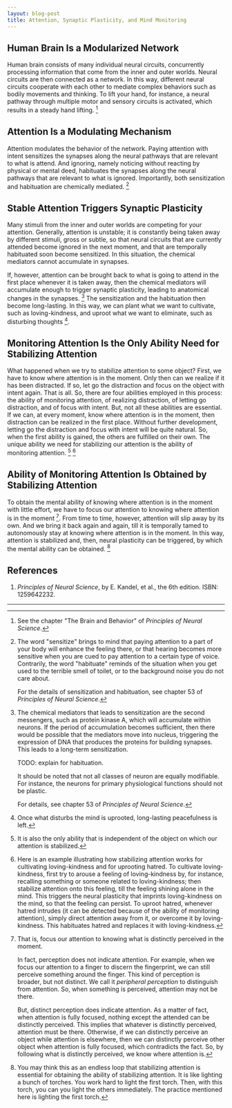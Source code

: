 ```yaml
---
layout: blog-post
title: Attention, Synaptic Plasticity, and Mind Monitoring
---
```


## Human Brain Is a Modularized Network

Human brain consists of many individual neural circuits, concurrently processing information that come from the inner and outer worlds. Neural circuits are then connected as a network. In this way, different neural circuits cooperate with each other to mediate complex behaviors such as bodily movements and thinking. To lift your hand, for instance, a neural pathway through multiple motor and sensory circuits is activated, which results in a steady hand lifting. [^modularized-network]

  [^modularized-network]: See the chapter "The Brain and Behavior" of _Principles of Neural Science_.

## Attention Is a Modulating Mechanism

Attention modulates the behavior of the network. Paying attention with intent sensitizes the synapses along the neural pathways that are relevant to what is attend. And ignoring, namely noticing without reacting by physical or mental deed, habituates the synapses along the neural pathways that are relevant to what is ignored. Importantly, both sensitization and habituation are chemically mediated. [^sensitization-and-habituation]

  [^sensitization-and-habituation]: The word "sensitize" brings to mind that paying attention to a part of your body will enhance the feeling there, or that hearing becomes more sensitive when you are cued to pay attention to a certain type of voice. Contrarily, the word "habituate" reminds of the situation when you get used to the terrible smell of toilet, or to the background noise you do not care about.

    For the details of sensitization and habituation, see chapter 53 of _Principles of Neural Science_.

## Stable Attention Triggers Synaptic Plasticity

Many stimuli from the inner and outer worlds are competing for your attention. Generally, attention is unstable; it is constantly being taken away by different stimuli, gross or subtle, so that neural circuits that are currently attended become ignored in the next moment, and that are temporally habituated soon become sensitized. In this situation, the chemical mediators cannot accumulate in synapses.

If, however, attention can be brought back to what is going to attend in the first place whenever it is taken away, then the chemical mediators will accumulate enough to trigger synaptic plasticity, leading to anatomical changes in the synapses. [^synaptic-plasticity] The sensitization and the habituation then become long-lasting. In this way, we can plant what we want to cultivate, such as loving-kindness, and uproot what we want to eliminate, such as disturbing thoughts [^disturbing-thoughts].

  [^synaptic-plasticity]: The chemical mediators that leads to sensitization are the second messengers, such as protein kinase A, which will accumulate within neurons. If the period of accumulation becomes sufficient, then there would be possible that the mediators move into nucleus, triggering the expression of DNA that produces the proteins for building synapses. This leads to a long-term sensitization.

      TODO: explain for habituation.

      It should be noted that not all classes of neuron are equally modifiable. For instance, the neurons for primary physiological functions should not be plastic.

      For details, see chapter 53 of _Principles of Neural Science_.

  [^disturbing-thoughts]: Once what disturbs the mind is uprooted, long-lasting peacefulness is left.

## Monitoring Attention Is the Only Ability Need for Stabilizing Attention

What happened when we try to stabilize attention to some object? First, we have to know where attention is in the moment. Only then can we realize if it has been distracted. If so, let go the distraction and focus on the object with intent again. That is all. So, there are four abilities employed in this process: the ability of monitoring attention, of realizing distraction, of letting go distraction, and of focus with intent. But, not all these abilities are essential. If we can, at every moment, know where attention is in the moment, then distraction can be realized in the first place. Without further development, letting go the distraction and focus with intent will be quite natural. So, when the first ability is gained, the others are fulfilled on their own. The unique ability we need for stabilizing our attention is the ability of monitoring attention. [^universality] [^example]

  [^universality]: It is also the only ability that is independent of the object on which our attention is stabilized.

  [^example]: Here is an example illustrating how stabilizing attention works for cultivating loving-kindness and for uprooting hatred. To cultivate loving-kindness, first try to arouse a feeling of loving-kindness by, for instance, recalling something or someone related to loving-kindness; then stabilize attention onto this feeling, till the feeling shining alone in the mind. This triggers the neural plasticity that imprints loving-kindness on the mind, so that the feeling can persist. To uproot hatred, whenever hatred intrudes (it can be detected because of the ability of monitoring attention), simply direct attention away from it, or overcome it by loving-kindness. This habituates hatred and replaces it with loving-kindness.

## Ability of Monitoring Attention Is Obtained by Stabilizing Attention

To obtain the mental ability of knowing where attention is in the moment with little effort, we have to focus our attention to knowing where attention is in the moment [^task]. From time to time, however, attention will slip away by its own. And we bring it back again and again, till it is temporally tamed to autonomously stay at knowing where attention is in the moment. In this way, attention is stabilized and, then, neural plasticity can be triggered, by which the mental ability can be obtained. [^endless-loop]

  [^task]: That is, focus our attention to knowing what is distinctly perceived in the moment.

    In fact, perception does not indicate attention. For example, when we focus our attention to a finger to discern the fingerprint, we can still perceive something around the finger. This kind of perception is broader, but not distinct. We call it _peripheral perception_ to distinguish from attention. So, when something is perceived, attention may not be there.

    But, distinct perception does indicate attention. As a matter of fact, when attention is fully focused, nothing except the attended can be distinctly perceived. This implies that whatever is distinctly perceived, attention must be there. Otherwise, if we can distinctly perceive an object while attention is elsewhere, then we can distinctly perceive other object when attention is fully focused, which contradicts the fact. So, by following what is distinctly perceived, we know where attention is.

  [^endless-loop]: You may think this as an endless loop that stabilizing attention is essential for obtaining the ability of stabilizing attention. It is like lighting a bunch of torches. You work hard to light the first torch. Then, with this torch, you can you light the others immediately. The practice mentioned here is lighting the first torch.

## References

1. _Principles of Neural Science_, by E. Kandel, et al., the 6th edition. ISBN: 1259642232.

---
